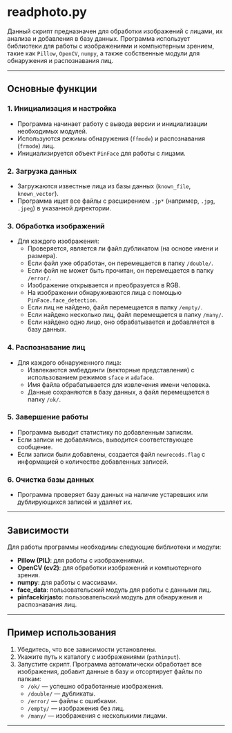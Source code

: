 # readphoto.py

Данный скрипт предназначен для обработки изображений с лицами, их анализа и добавления в базу данных. Программа использует библиотеки для работы с изображениями и компьютерным зрением, такие как `Pillow`, `OpenCV`, `numpy`, а также собственные модули для обнаружения и распознавания лиц.

---

## Основные функции

### 1. **Инициализация и настройка**
- Программа начинает работу с вывода версии и инициализации необходимых модулей.
- Используются режимы обнаружения (`ffmode`) и распознавания (`frmode`) лиц.
- Инициализируется объект `PinFace` для работы с лицами.

### 2. **Загрузка данных**
- Загружаются известные лица из базы данных (`known_file`, `known_vector`).
- Программа ищет все файлы с расширением `.jp*` (например, `.jpg`, `.jpeg`) в указанной директории.

### 3. **Обработка изображений**
- Для каждого изображения:
  - Проверяется, является ли файл дубликатом (на основе имени и размера).
  - Если файл уже обработан, он перемещается в папку `/double/`.
  - Если файл не может быть прочитан, он перемещается в папку `/error/`.
  - Изображение открывается и преобразуется в RGB.
  - На изображении обнаруживаются лица с помощью `PinFace.face_detection`.
  - Если лиц не найдено, файл перемещается в папку `/empty/`.
  - Если найдено несколько лиц, файл перемещается в папку `/many/`.
  - Если найдено одно лицо, оно обрабатывается и добавляется в базу данных.

### 4. **Распознавание лиц**
- Для каждого обнаруженного лица:
  - Извлекаются эмбеддинги (векторные представления) с использованием режимов `sface` и `adaface`.
  - Имя файла обрабатывается для извлечения имени человека.
  - Данные сохраняются в базу данных, а файл перемещается в папку `/ok/`.

### 5. **Завершение работы**
- Программа выводит статистику по добавленным записям.
- Если записи не добавлялись, выводится соответствующее сообщение.
- Если записи были добавлены, создается файл `newrecods.flag` с информацией о количестве добавленных записей.

### 6. **Очистка базы данных**
- Программа проверяет базу данных на наличие устаревших или дублирующихся записей и удаляет их.

---

## Зависимости

Для работы программы необходимы следующие библиотеки и модули:
- **Pillow (PIL)**: для работы с изображениями.
- **OpenCV (cv2)**: для обработки изображений и компьютерного зрения.
- **numpy**: для работы с массивами.
- **face_data**: пользовательский модуль для работы с данными лиц.
- **pinfacekirjasto**: пользовательский модуль для обнаружения и распознавания лиц.

---

## Пример использования

1. Убедитесь, что все зависимости установлены.
2. Укажите путь к каталогу с изображениями (`pathinput`).
3. Запустите скрипт. Программа автоматически обработает все изображения, добавит данные в базу и отсортирует файлы по папкам:
   - `/ok/` — успешно обработанные изображения.
   - `/double/` — дубликаты.
   - `/error/` — файлы с ошибками.
   - `/empty/` — изображения без лиц.
   - `/many/` — изображения с несколькими лицами.

---